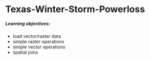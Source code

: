 # Texas-Winter-Storm-Powerloss

##### Learning objectives:

-   load vector/raster data
-   simple raster operations
-   simple vector operations
-   spatial joins